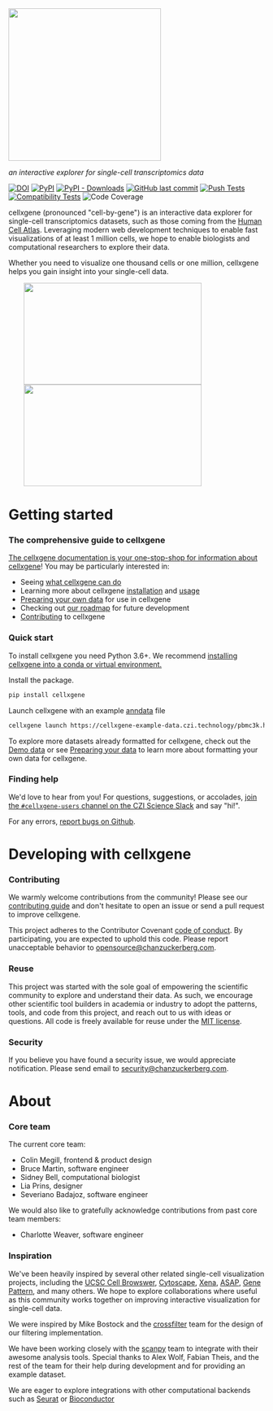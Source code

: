 <img src="./docs/cellxgene-logo.png" width="300">

_an interactive explorer for single-cell transcriptomics data_

[![DOI](https://zenodo.org/badge/105615409.svg)](https://zenodo.org/badge/latestdoi/105615409) [![PyPI](https://img.shields.io/pypi/v/cellxgene)](https://pypi.org/project/cellxgene/) [![PyPI - Downloads](https://img.shields.io/pypi/dm/cellxgene)](https://pypistats.org/packages/cellxgene) [![GitHub last commit](https://img.shields.io/github/last-commit/chanzuckerberg/cellxgene)](https://github.com/chanzuckerberg/cellxgene/pulse)
[![Push Tests](https://github.com/chanzuckerberg/cellxgene/workflows/Push%20Tests/badge.svg)](https://github.com/chanzuckerberg/cellxgene/actions?query=workflow%3A%22Push+Tests%22)
[![Compatibility Tests](https://github.com/chanzuckerberg/cellxgene/workflows/Compatibility%20Tests/badge.svg)](https://github.com/chanzuckerberg/cellxgene/actions?query=workflow%3A%22Compatibility+Tests%22)
![Code Coverage](https://codecov.io/gh/chanzuckerberg/cellxgene/branch/main/graph/badge.svg)

cellxgene (pronounced "cell-by-gene") is an interactive data explorer for single-cell transcriptomics datasets, such as those coming from the [Human Cell Atlas](https://humancellatlas.org). Leveraging modern web development techniques to enable fast visualizations of at least 1 million cells, we hope to enable biologists and computational researchers to explore their data.

Whether you need to visualize one thousand cells or one million, cellxgene helps you gain insight into your single-cell data.

<img src="https://github.com/chanzuckerberg/cellxgene/raw/main/docs/images/crossfilter.gif" width="350" height="200" hspace="30"><img src="https://github.com/chanzuckerberg/cellxgene/raw/main/docs/images/category-breakdown.gif" width="350" height="200" hspace="30">

# Getting started

### The comprehensive guide to cellxgene

[The cellxgene documentation is your one-stop-shop for information about cellxgene](https://chanzuckerberg.github.io/cellxgene/)! You may be particularly interested in:

- Seeing [what cellxgene can do](https://chanzuckerberg.github.io/cellxgene/posts/gallery)
- Learning more about cellxgene [installation](https://chanzuckerberg.github.io/cellxgene/posts/install) and [usage](https://chanzuckerberg.github.io/cellxgene/posts/launch)
- [Preparing your own data](https://chanzuckerberg.github.io/cellxgene/posts/prepare) for use in cellxgene
- Checking out [our roadmap](https://chanzuckerberg.github.io/cellxgene/posts/roadmap) for future development
- [Contributing](https://chanzuckerberg.github.io/cellxgene/posts/contribute) to cellxgene

### Quick start

To install cellxgene you need Python 3.6+. We recommend [installing cellxgene into a conda or virtual environment.](https://chanzuckerberg.github.io/cellxgene/posts/install)

Install the package.

```bash
pip install cellxgene
```

Launch cellxgene with an example [anndata](https://anndata.readthedocs.io/en/latest/) file

```bash
cellxgene launch https://cellxgene-example-data.czi.technology/pbmc3k.h5ad
```

To explore more datasets already formatted for cellxgene, check out the [Demo data](https://chanzuckerberg.github.io/cellxgene/posts/demo-data) or
see [Preparing your data](https://chanzuckerberg.github.io/cellxgene/posts/prepare) to learn more about formatting your own
data for cellxgene.

### Finding help

We'd love to hear from you!
For questions, suggestions, or accolades, [join the `#cellxgene-users` channel on the CZI Science Slack](https://join-cellxgene-users.herokuapp.com/) and say "hi!".

For any errors, [report bugs on Github](https://github.com/chanzuckerberg/cellxgene/issues).

# Developing with cellxgene

### Contributing

We warmly welcome contributions from the community! Please see our [contributing guide](https://chanzuckerberg.github.io/cellxgene/posts/contribute) and don't hesitate to open an issue or send a pull request to improve cellxgene.

This project adheres to the Contributor Covenant [code of conduct](https://github.com/chanzuckerberg/.github/blob/master/CODE_OF_CONDUCT.md). By participating, you are expected to uphold this code. Please report unacceptable behavior to opensource@chanzuckerberg.com.

### Reuse

This project was started with the sole goal of empowering the scientific community to explore and understand their data. As such, we encourage other scientific tool builders in academia or industry to adopt the patterns, tools, and code from this project, and reach out to us with ideas or questions. All code is freely available for reuse under the [MIT license](https://opensource.org/licenses/MIT).

### Security

If you believe you have found a security issue, we would appreciate notification. Please send email to <security@chanzuckerberg.com>.

# About

### Core team

The current core team:

- Colin Megill, frontend & product design
- Bruce Martin, software engineer
- Sidney Bell, computational biologist
- Lia Prins, designer
- Severiano Badajoz, software engineer

We would also like to gratefully acknowledge contributions from past core team members:

- Charlotte Weaver, software engineer

### Inspiration

We've been heavily inspired by several other related single-cell visualization projects, including the [UCSC Cell Browswer](http://cells.ucsc.edu/), [Cytoscape](http://www.cytoscape.org/), [Xena](https://xena.ucsc.edu/), [ASAP](https://asap.epfl.ch/), [Gene Pattern](http://genepattern-notebook.org/), and many others. We hope to explore collaborations where useful as this community works together on improving interactive visualization for single-cell data.

We were inspired by Mike Bostock and the [crossfilter](https://github.com/crossfilter) team for the design of our filtering implementation.

We have been working closely with the [scanpy](https://github.com/theislab/scanpy) team to integrate with their awesome analysis tools. Special thanks to Alex Wolf, Fabian Theis, and the rest of the team for their help during development and for providing an example dataset.

We are eager to explore integrations with other computational backends such as [Seurat](https://github.com/satijalab/seurat) or [Bioconductor](https://github.com/Bioconductor)
